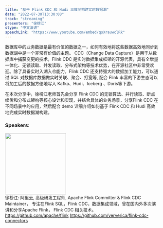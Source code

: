 ```yaml
---
title: "基于 Flink CDC 和 Hudi 高效地构建实时数据湖"
date: "2022-07-30T13:30:00"
track: "streaming"
presenters: "徐榜江"
stype: "中文演讲"
speechLink: "https://www.youtube.com/embed/qsXrauwclRk"
---
```

数据库中的业务数据是最有价值的数据之一，如何有效地将这些数据高效地同步到数据湖中是一个非常有价值的主题。
CDC（Change Data Capture）是用于从数据库中捕获变更的技术，Flink CDC 是实时数据集成框架的开源代表，具有全增量一体化、无锁读取、并发读取、分布式架构等技术优势，在开源社区中非常受欢迎。除了具备实时入湖入仓能力，Flink CDC 还支持强大的数据加工能力，可以通过 SQL 对数据库数据做实时关联、聚合、打宽等, 配合 Flink 丰富的下游生态可以将加工后的数据方便地写入 Kafka、Hudi、Iceberg 、Doris等下游。

在本次分享中，徐榜江老师首先会分享 Flink CDC 的无锁算法、并行读取、断点续传和分布式架构等核心设计和实现，并结合具体的业务场景，分享Flink CDC 在不同场景中的应用，然后配合 demo 详细介绍如何基于 Flink CDC 和 Hudi 高效地完成实时数据湖构建。
 ### Speakers: 
 <img src="images/speaker/1109.png" width="200" /><br>徐榜江: 阿里云, 高级研发工程师, Apache Flink Committer & Flink CDC Maintainer， 专注在Flink SQL，Flink CDC，数据集成领域，曾在国内外多次演讲和分享Apache Flink， Flink CDC 相关技术。
https://github.com/apache/flink
https://github.com/ververica/flink-cdc-connectors

 
